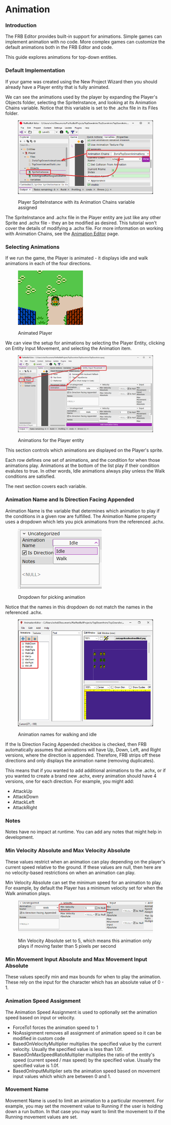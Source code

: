 # Animation

### Introduction

The FRB Editor provides built-in support for animations. Simple games can implement animation with no code. More complex games can customize the default animations both in the FRB Editor and code.

This guide explores animations for top-down entities.

### Default Implementation

If your game was created using the New Project Wizard then you should already have a Player entity that is fully animated.

We can see the animations used by the player by expanding the Player's Objects folder, selecting the SpriteInstance, and looking at its Animation Chains variable. Notice that this variable is set to the .achx file in its Files folder.

<figure><img src="../../.gitbook/assets/20_07 55 33.png" alt=""><figcaption><p>Player SpriteInstance with its Animation Chains variable assigned</p></figcaption></figure>

The SpriteInstance and .achx file in the Player entity are just like any other Sprite and .achx file - they an be modified as desired. This tutorial won't cover the details of modifying a .achx file. For more information on working with Animation Chains, see the [Animation Editor](../../glue-gluevault-component-pages-animationeditor-plugin/) page.

### Selecting Animations

If we run the game, the Player is animated - it displays idle and walk animations in each of the four directions.

<figure><img src="../../.gitbook/assets/20_08 00 56.gif" alt=""><figcaption><p>Animated Player</p></figcaption></figure>

We can view the setup for animations by selecting the Player Entity, clicking on Entity Input Movement, and selecting the Animation item.

<figure><img src="../../.gitbook/assets/20_08 31 09.png" alt=""><figcaption><p>Animations for the Player entity</p></figcaption></figure>

This section controls which animations are displayed on the Player's sprite.

Each row defines one set of animations, and the condition for when those animations play. Animations at the bottom of the list play if their condition evalutes to true. In other words, Idle animations always play unless the Walk conditions are satisfied.&#x20;

The next section covers each variable.

### Animation Name and Is Direction Facing Appended

Animation Name is the variable that determines which animation to play if the conditions in a given row are fulfilled. The Animation Name property uses a dropdown which lets you pick animations from the referenced .achx.

<figure><img src="../../.gitbook/assets/20_08 47 07.png" alt=""><figcaption><p>Dropdown for picking animation</p></figcaption></figure>

Notice that the names in this dropdown do not match the names in the referenced .achx.

<figure><img src="../../.gitbook/assets/20_08 48 20.png" alt=""><figcaption><p>Animation names for walking and idle</p></figcaption></figure>

If the Is Direction Facing Appended checkbox is checked, then FRB automatically assumes that animations will have Up, Down, Left, and Right versions, where the direction is appended. Therefore, FRB strips off these directions and only displays the animation name (removing duplicates).

This means that if you wanted to add additional animations to the .achx, or if you wanted to create a brand new .achx, every animation should have 4 versions, one for each direction. For example, you might add:

* AttackUp
* AttackDown
* AttackLeft
* AttackRight

### Notes

Notes have no impact at runtime. You can add any notes that might help in development.

### Min Velocity Absolute and Max Velocity Absolute

These values restrict when an animation can play depending on the player's current speed relative to the ground. If these values are null, then here are no velocity-based restrictions on when an animation can play.

Min Velocity Absolute can set the minimum speed for an animation to play. For example, by default the Player has a minimum velocity set for when the Walk animation plays.

<figure><img src="../../.gitbook/assets/image.png" alt=""><figcaption><p>Min Velocity Absolute set to 5, which means this animation only plays if moving faster than 5 pixels per second</p></figcaption></figure>

### Min Movement Input Absolute and Max Movement Input Absolute

These values specify min and max bounds for when to play the animation. These rely on the input for the character which has an absolute value of 0 - 1.

### Animation Speed Assignment

The Animation Speed Assignment is used to optionally set the animation speed based on input or velocity.

* ForceTo1 forces the animation speed to 1
* NoAssignment removes all assignment of animation speed so it can be modified in custom code
* BasedOnVelocityMultiplier multiplies the specified value by the current velocity. Usually the specified value is less than 1.0f.
* BasedOnMaxSpeedRatioMultiplier multiplies the ratio of the entity's speed (current speed / max speed) by the specified value. Usually the specified value is 1.0f.
* BasedOnInputMultiplier sets the animation speed based on movement input values which which are between 0 and 1.

### Movement Name

Movement Name is used to limit an animation to a particular movement. For example, you may set the movement value to Running if the user is holding down a run button. In that case you may want to limit the movement to if the Running movement values are set.

